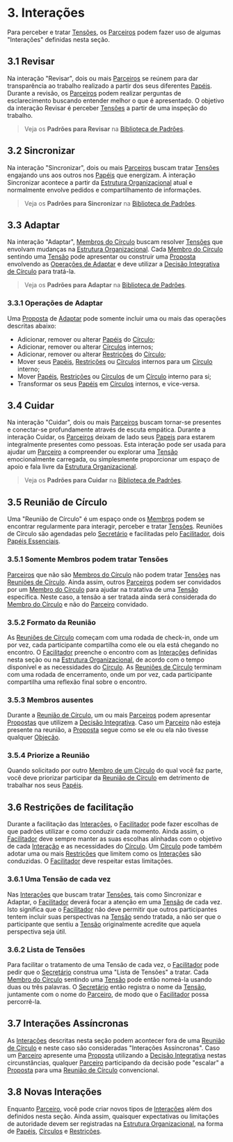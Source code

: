 # 3. Interações

Para perceber e tratar [Tensões](organizacao.md#tensoes), os [Parceiros](organizacao.md#parceiros) podem fazer uso de algumas "Interações" definidas nesta seção.

## 3.1 Revisar

Na interação "Revisar", dois ou mais [Parceiros](organizacao.md#parceiros) se reúnem para dar transparência ao trabalho realizado a partir dos seus diferentes [Papéis](estrutura-organizacional.md#papeis). Durante a revisão, os [Parceiros](organizacao.md#parceiros) podem realizar perguntas de esclarecimento buscando entender melhor o que é apresentado. O objetivo da interação Revisar é perceber [Tensões](organizacao.md#tensoes) a partir de uma inspeção do trabalho.

> Veja os **Padrões para Revisar** na [Biblioteca de Padrões](../biblioteca/).

## 3.2 Sincronizar

Na interação "Sincronizar", dois ou mais [Parceiros](organizacao.md#parceiros) buscam tratar [Tensões](organizacao.md#tensoes) engajando uns aos outros nos [Papéis](estrutura-organizacional.md#papeis) que energizam. A interação Sincronizar acontece a partir da [Estrutura Organizacional](estrutura-organizacional.md) atual e normalmente envolve pedidos e compartilhamento de informações.

> Veja os **Padrões para Sincronizar** na [Biblioteca de Padrões](../biblioteca/).

## 3.3 Adaptar

Na interação "Adaptar", [Membros do Círculo](estrutura-organizacional.md#membros-do-circulo) buscam resolver [Tensões](organizacao.md#tensoes) que envolvam mudanças na [Estrutura Organizacional](estrutura-organizacional.md). Cada [Membro do Círculo](estrutura-organizacional.md#membros-do-circulo) sentindo uma [Tensão](organizacao.md#tensoes) pode apresentar ou construir uma [Proposta](decisoes.md#proposta) envolvendo as [Operações de Adaptar](interacoes.md#operacoes-de-adaptar) e deve utilizar a [Decisão Integrativa de Círculo](decisoes.md#decisao-integrativa-de-circulo) para tratá-la.

> Veja os **Padrões para Adaptar** na [Biblioteca de Padrões](../biblioteca/).

### 3.3.1 Operações de Adaptar

Uma [Proposta](decisoes.md#proposta) de [Adaptar](interacoes.md#adaptar) pode somente incluir uma ou mais das operações descritas abaixo:

* Adicionar, remover ou alterar [Papéis](estrutura-organizacional.md#papeis) do [Círculo](estrutura-organizacional.md#circulos);
* Adicionar, remover ou alterar [Círculos](estrutura-organizacional.md#circulos) internos;
* Adicionar, remover ou alterar [Restrições](estrutura-organizacional.md#restricoes) do [Círculo](estrutura-organizacional.md#circulos);
* Mover seus [Papéis](estrutura-organizacional.md#papeis), [Restrições](estrutura-organizacional.md#restricoes) ou [Círculos](estrutura-organizacional.md#circulos) internos para um [Círculo](estrutura-organizacional.md#circulos) interno;
* Mover [Papéis](estrutura-organizacional.md#papeis), [Restrições](estrutura-organizacional.md#restricoes) ou [Círculos](estrutura-organizacional.md#circulos) de um [Círculo](estrutura-organizacional.md#circulos) interno para si;
* Transformar os seus [Papéis](estrutura-organizacional.md#papeis) em [Círculos](estrutura-organizacional.md#circulos) internos, e vice-versa.

## 3.4 Cuidar

Na interação "Cuidar", dois ou mais [Parceiros](organizacao.md#parceiros) buscam tornar-se presentes e conectar-se profundamente através de escuta empática. Durante a interação Cuidar, os [Parceiros](organizacao.md#parceiros) deixam de lado seus [Papeis](estrutura-organizacional.md#papeis) para estarem integralmente presentes como pessoas. Esta interação pode ser usada para ajudar um [Parceiro](organizacao.md#parceiros) a compreender ou explorar uma [Tensão](organizacao.md#tensoes) emocionalmente carregada, ou simplesmente proporcionar um espaço de apoio e fala livre da [Estrutura Organizacional](estrutura-organizacional.md).

> Veja os **Padrões para Cuidar** na [Biblioteca de Padrões](../biblioteca/).

## 3.5 Reunião de Círculo

Uma "Reunião de Círculo" é um espaço onde os [Membros](estrutura-organizacional.md#membros-do-circulo) podem se encontrar regularmente para interagir, perceber e tratar [Tensões](organizacao.md#tensoes). Reuniões de Círculo são agendadas pelo [Secretário](papeis-essenciais.md#secretario) e facilitadas pelo [Facilitador](papeis-essenciais.md#facilitador), dois [Papéis Essenciais](papeis-essenciais.md).

### 3.5.1 Somente Membros podem tratar Tensões

[Parceiros](organizacao.md#parceiros) que não são [Membros do Círculo](estrutura-organizacional.md#membros-do-circulo) não podem tratar [Tensões](organizacao.md#tensoes) nas [Reuniões de Círculo](interacoes.md#reuniao-de-circulo). Ainda assim, outros [Parceiros](organizacao.md#parceiros) podem ser convidados por um [Membro do Círculo](estrutura-organizacional.md#membros-do-circulo) para ajudar na tratativa de uma [Tensão](organizacao.md#tensoes) específica. Neste caso, a tensão a ser tratada ainda será considerada do [Membro do Círculo](estrutura-organizacional.md#membros-do-circulo) e não do [Parceiro](organizacao.md#parceiros) convidado.

### 3.5.2 Formato da Reunião

As [Reuniões de Círculo](interacoes.md#reuniao-de-circulo) começam com uma rodada de check-in, onde um por vez, cada participante compartilha como ele ou ela está chegando no encontro. O [Facilitador](papeis-essenciais.md#facilitador) preenche o encontro com as [Interações](interacoes.md) definidas nesta seção ou na [Estrutura Organizacional](estrutura-organizacional.md), de acordo com o tempo disponível e as necessidades do [Círculo](estrutura-organizacional.md#circulos). As [Reuniões de Círculo](interacoes.md#reuniao-de-circulo) terminam com uma rodada de encerramento, onde um por vez, cada participante compartilha uma reflexão final sobre o encontro.

### 3.5.3 Membros ausentes

Durante a [Reunião de Círculo](interacoes.md#reuniao-de-circulo), um ou mais [Parceiros](organizacao.md#parceiros) podem apresentar [Propostas](decisoes.md#proposta) que utilizem a [Decisão Integrativa](decisoes.md#decisao-integrativa). Caso um [Parceiro](organizacao.md#parceiros) não esteja presente na reunião, a [Proposta](decisoes.md#proposta) segue como se ele ou ela não tivesse qualquer [Objeção](https://github.com/targetteal/organic-organization/tree/6ecfa251a288e2266cfd3afccf81508bb34e2eb0/meta-acordos/deisoes.md#objecoes).

### 3.5.4 Priorize a Reunião

Quando solicitado por outro [Membro de um Círculo](estrutura-organizacional.md#membros-do-circulo) do qual você faz parte, você deve priorizar participar da [Reunião de Círculo](interacoes.md#reuniao-de-circulo) em detrimento de trabalhar nos seus [Papéis](estrutura-organizacional.md#papeis).

## 3.6 Restrições de facilitação

Durante a facilitação das [Interações](interacoes.md), o [Facilitador](papeis-essenciais.md#facilitador) pode fazer escolhas de que padrões utilizar e como conduzir cada momento. Ainda assim, o [Facilitador](papeis-essenciais.md#facilitador) deve sempre manter as suas escolhas alinhadas com o objetivo de cada [Interação](interacoes.md) e as necessidades do [Círculo](estrutura-organizacional.md#circulos). Um [Círculo](estrutura-organizacional.md#circulos) pode também adotar uma ou mais [Restrições](estrutura-organizacional.md#restricoes) que limitem como os [Interações](interacoes.md) são conduzidas. O [Facilitador](papeis-essenciais.md#facilitador) deve respeitar estas limitações.

### 3.6.1 Uma Tensão de cada vez

Nas [Interações](interacoes.md) que buscam tratar [Tensões](organizacao.md#tensoes), tais como Sincronizar e Adaptar, o [Facilitador](papeis-essenciais.md#facilitador) deverá focar a atenção em uma [Tensão](organizacao.md#tensoes) de cada vez. Isto significa que o [Facilitador](papeis-essenciais.md#facilitador) não deve permitir que outros participantes tentem incluir suas perspectivas na [Tensão](organizacao.md#tensoes) sendo tratada, a não ser que o participante que sentiu a [Tensão](organizacao.md#tensoes) originalmente acredite que aquela perspectiva seja útil.

### 3.6.2 Lista de Tensões

Para facilitar o tratamento de uma Tensão de cada vez, o [Facilitador](papeis-essenciais.md#facilitador) pode pedir que o [Secretário](papeis-essenciais.md#secretario) construa uma "Lista de Tensões" a tratar. Cada [Membro do Círculo](estrutura-organizacional.md#membros-do-circulo) sentindo uma [Tensão](organizacao.md#tensoes) pode então nomeá-la usando duas ou três palavras. O [Secretário](papeis-essenciais.md#secretario) então registra o nome da [Tensão](organizacao.md#tensoes), juntamente com o nome do [Parceiro](organizacao.md#parceiros), de modo que o [Facilitador](interacoes.md#papeis-essenciais.md#facilitador) possa percorrê-la.

## 3.7 Interações Assíncronas

As [Interações](interacoes.md) descritas nesta seção podem acontecer fora de uma [Reunião de Círculo](interacoes.md#reuniao-de-circulo) e neste caso são consideradas "Interações Assíncronas". Caso um [Parceiro](organizacao.md#parceiros) apresente uma [Proposta](decisoes.md#proposta) utilizando a [Decisão Integrativa](decisoes.md#decisao-integrativa) nestas circunstâncias, qualquer [Parceiro](organizacao.md#parceiros) participando da decisão pode "escalar" a [Proposta](decisoes.md#proposta) para uma [Reunião de Círculo](interacoes.md#reuniao-de-circulo) convencional.

## 3.8 Novas Interações

Enquanto [Parceiro](organizacao.md#parceiros), você pode criar novos tipos de [Interações](interacoes.md) além dos definidos nesta seção. Ainda assim, quaisquer expectativas ou limitações de autoridade devem ser registradas na [Estrutura Organizacional](estrutura-organizacional.md), na forma de [Papéis](estrutura-organizacional.md#papeis), [Círculos](estrutura-organizacional.md#circulos) e [Restrições](estrutura-organizacional.md#restricoes).

